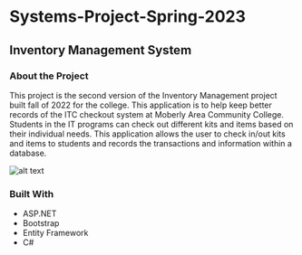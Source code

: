 # Systems-Project-Spring-2023


## Inventory Management System


### About the Project
This project is the second version of the Inventory Management project built fall of 2022 for the college.  This application is to help keep better records of the ITC checkout system at Moberly Area Community College.  Students in the IT programs can check out different kits and items based on their individual needs.  This application allows the user to check in/out kits and items to students and records the transactions and information within a database.


![alt text](https://github.com/driftwood8891/Systems-Project-Spring-2023/blob/master/ASP_NET.png "Logo")

### Built With

* ASP.NET
* Bootstrap
* Entity Framework
* C#
